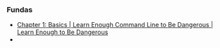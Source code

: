 ### Fundas 
- [Chapter 1: Basics | Learn Enough Command Line to Be Dangerous | Learn Enough to Be Dangerous](https://www.learnenough.com/command-line-tutorial)
- 